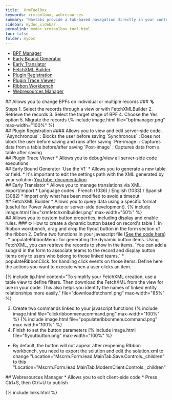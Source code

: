 ```yaml
---
title:  XrmToolBox
keywords: xrmtoolbox, webresources
summary: "Navtabs provide a tab-based navagation directly in your content, allowing users to click from tab to tab to see different panels of condtent."
sidebar: mydoc_sidebar
permalink: mydoc_xrmtoolbox_tool.html
toc: false
folder: mydoc
---
```


<ul id="profileTabs" class="nav nav-tabs">
    <li class="active"><a class="noCrossRef" href="#bpf-manager" data-toggle="tab">BPF Manager</a></li>
    <li><a class="noCrossRef" href="#early-bound-generator" data-toggle="tab">Early Bound Generator</a></li>
    <li><a class="noCrossRef" href="#early-translator" data-toggle="tab">Early Translator</a></li>
    <li><a class="noCrossRef" href="#fetchxml-builder" data-toggle="tab">FetchXML Builder</a></li>
    <li><a class="noCrossRef" href="#plugin-registration" data-toggle="tab">Plugin Registration</a></li>
    <li><a class="noCrossRef" href="#plugin-trace-viewer" data-toggle="tab">Plugin Trace Viewer</a></li>
    <li><a class="noCrossRef" href="#ribbon-workbench" data-toggle="tab">Ribbon Workbench</a></li>
    <li><a class="noCrossRef" href="#webresources-manager" data-toggle="tab">Webresources Manager</a></li>
</ul>
<div class="tab-content">
<div role="tabpanel" class="tab-pane active" id="bpf-manager" markdown="1">
## Allows you to change BPFs on individual or multiple records
### 🪜 Steps
1. Select the records through a view or with FetchXMLBuilder
2. Retrieve the records
3. Select the target stage of BPF
4. Choose the Yes option
5. Migrate the records
{% include image.html file="bpfmanager.png" max-width="100%" %}
</div>

<div role="tabpanel" class="tab-pane" id="plugin-registration" markdown="1">
## Plugin Registration
#### Allows you to view and edit server-side code.  
`Asynchronous` : Blocks the user before saving  
`Synchronous` : Does not block the user before saving and runs after saving  
`Pre-image` : Captures data from a table before/after saving  
`Post-image` : Captures data from a table after saving  
</div>

<div role="tabpanel" class="tab-pane" id="plugin-trace-viewer" markdown="1">
## Plugin Trace Viewer
* Allows you to debug/view all server-side code executions.
</div>

<div role="tabpanel" class="tab-pane" id="early-bound-generator" markdown="1">
## Early Bound Generator
`Use the V1`
* Allows you to generate a new table or field.
* It's important to edit the settings path with the XML generated by your solution
<a href="https://www.youtube.com/watch?v=imgpdO_MWdE" target="_blank" rel="noopener noreferrer">YouTube: documentation</a>
</div>

<div role="tabpanel" class="tab-pane" id="early-translator" markdown="1">
## Early Translator
* Allows you to manage translations via XML export/import
* Language codes : French (1036) / English (1033) / Spanish (3082)
* Import only what has been modified to avoid a timeout
</div>

<div role="tabpanel" class="tab-pane" id="fetchxml-builder" markdown="1">
## FetchXML Builder
* Allows you to query data using a specific format (useful for Power Automate or server-side development).
{% include image.html file="xrmfetchxmlbuilder.png" max-width="50%" %}
</div>

<div role="tabpanel" class="tab-pane" id="ribbon-workbench" markdown="1">
## Allows you to custom button properties, including display and enable rules.
### ⚙️ How to create a dynamic button based on record's table
1. In Ribbon workbench, drag and drop the flyout button in the form section of the ribbon
2. Define two functions in your javascript file (<a href="/Documentation/javascript/dynamicribbon.js" target="_blank" rel="noopener noreferrer">See the code here</a>) :
* populateRibbonMenu: for generating the dynamic button items. Using FetchXML, you can retrieve the records to show in the items. `You can add a subgrid in the form to associate teams to the record and display button items only to users who belong to those linked teams.`
* populateRibbonClick: for handling click events on those items. Define here the actions you want to execute when a user clicks an item.  

{% include tip.html content="To simplify your FetchXML creation, use a table view to define filters. Then download the FetchXML from the view for use in your code. This also helps you identify the names of linked entity relationships more easily." file="downloadfetchxml.png" max-width="85%" %}

3. Create two commands linked to your javascript functions
{% include image.html file="clickribbonmenucommand.png" max-width="100%" %}
{% include image.html file="populateribbonmenucommand.png" max-width="100%" %}
4. Finish to set the button parameters
{% include image.html file="flyoutbutton.png" max-width="100%" %}

* By default, the button will not appear after reopening RIbbon workbench, you need to export the solution and edit the solution.xml to change "Location="Mscrm.Form.lead.MainTab.Save.Controls._children" to this "Location="Mscrm.Form.lead.MainTab.ModernClient.Controls._children" 
</div>

<div role="tabpanel" class="tab-pane" id="webresources-manager" markdown="1">
## Webresources Manager
* Allows you to edit client-side code  
* Press Ctrl+S, then Ctrl+U to publish  
</div>
</div>

{% include links.html %}
